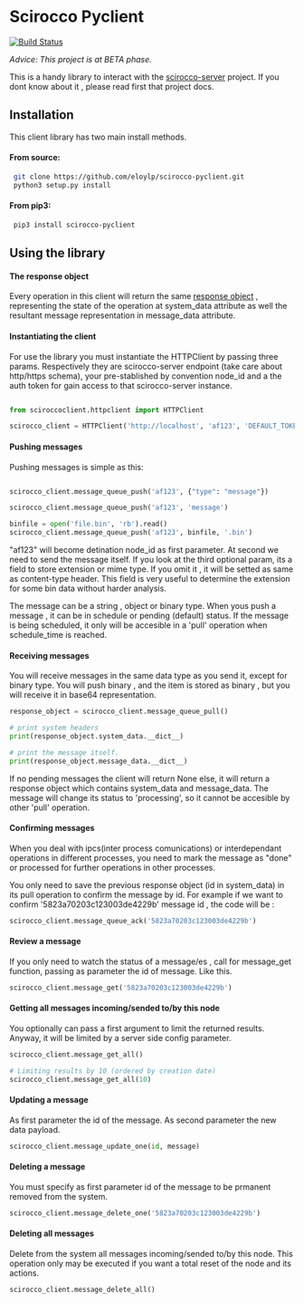 # Scirocco Pyclient
[![Build Status](https://travis-ci.org/eloylp/scirocco-pyclient.svg?branch=master)](https://travis-ci.org/eloylp/scirocco-pyclient)

*Advice: This project is at BETA phase.*

This is a handy library to interact with the [scirocco-server](https://github.com/eloylp/scirocco-server) project. If you dont know about it , please read first that project docs.

## Installation

This client library has two main install methods.

#### From source:
```bash
 git clone https://github.com/eloylp/scirocco-pyclient.git
 python3 setup.py install
```

#### From pip3:
```bash
 pip3 install scirocco-pyclient
```

## Using the library

#### The response object

Every operation in this client will return the same [response object](https://github.com/eloylp/scirocco-pyclient/blob/docs/sciroccoclient/responses.py#L10)
, representing the state of the operation at system_data attribute as well the resultant message representation in
message_data attribute.

#### Instantiating the client

For use the library you must instantiate the HTTPClient by passing three params. 
Respectively they are scirocco-server endpoint (take care about http/https schema), 
your pre-stablished by convention node_id and a the auth token for gain access to that
scirocco-server instance.

```python

from sciroccoclient.httpclient import HTTPClient

scirocco_client = HTTPClient('http://localhost', 'af123', 'DEFAULT_TOKEN')
```

#### Pushing messages
Pushing messages is simple as this:

```python

scirocco_client.message_queue_push('af123', {"type": "message"})

scirocco_client.message_queue_push('af123', 'message')

binfile = open('file.bin', 'rb').read()
scirocco_client.message_queue_push('af123', binfile, '.bin')
```
"af123" will become detination node_id as first parameter. At second we 
need to send the message itself. If you look at the third optional param,
its a field to store extension or mime type. If you omit it , it will be
setted as same as content-type header. This field is very useful to determine
the extension for some bin data without harder analysis.

The message can be a string , object or binary type.
When yous push a message , it can be in schedule or pending (default) status.
If the message is being scheduled, it only will be accesible in a 'pull' operation 
when schedule_time is reached.

#### Receiving messages

You will receive messages in the same data type as you send it, except for binary
type. You will push binary , and the item is stored as binary , but you will receive 
it in base64 representation.

```python
response_object = scirocco_client.message_queue_pull()

# print system headers
print(response_object.system_data.__dict__)

# print the message itself.
print(response_object.message_data.__dict__)
```

If no pending messages the client will return None else, it will return
a response object which contains system_data and message_data. The message
will change its status to 'processing', so it cannot be accesible by other
'pull' operation.

#### Confirming messages

When you deal with ipcs(inter process comunications) or interdependant operations in different processes,
you need to mark the message as "done" or processed for further operations
in other processes.

You only need to save the previous response object (id in system_data) in its pull operation to confirm
the message by id. For example if we want to confirm '5823a70203c123003de4229b' 
message id , the code will be :

```python
scirocco_client.message_queue_ack('5823a70203c123003de4229b')
```


#### Review a message

If you only need to watch the status of a message/es , 
call for message_get function, passing as parameter the id of message. Like this.

```python
scirocco_client.message_get('5823a70203c123003de4229b')
```


#### Getting all messages incoming/sended to/by this node

You optionally can pass a first argument to limit the returned results.
Anyway, it will be limited by a server side config parameter. 

```python
scirocco_client.message_get_all()

# Limiting results by 10 (ordered by creation date)
scirocco_client.message_get_all(10)

```

#### Updating a message

As first parameter the id of the message. As second parameter the new data
payload.

```python
scirocco_client.message_update_one(id, message)
```

#### Deleting a message

You must specify as first parameter id of the message to be prmanent removed
from the system.

```python
scirocco_client.message_delete_one('5823a70203c123003de4229b')
```

#### Deleting all messages

Delete from the system all messages incoming/sended to/by this node.
This operation only may be executed if you want a total reset of the node and
its actions.

```python
scirocco_client.message_delete_all()
```

